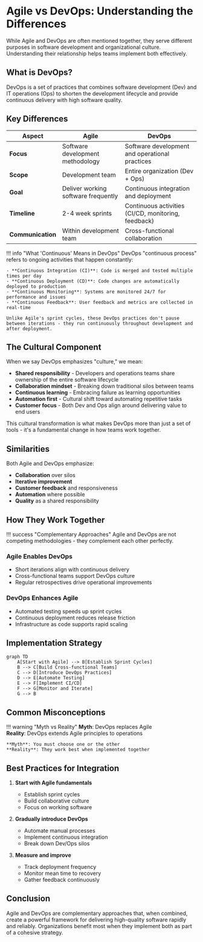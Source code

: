 # Agile vs DevOps: Understanding the Differences

While Agile and DevOps are often mentioned together, they serve different purposes in software development and organizational culture. Understanding their relationship helps teams implement both effectively.

## What is DevOps?

DevOps is a set of practices that combines software development (Dev) and IT operations (Ops) to shorten the development lifecycle and provide continuous delivery with high software quality.

## Key Differences

| Aspect | Agile | DevOps |
|--------|-------|--------|
| **Focus** | Software development methodology | Software development and operational practices |
| **Scope** | Development team | Entire organization (Dev + Ops) |
| **Goal** | Deliver working software frequently | Continuous integration and deployment |
| **Timeline** | 2-4 week sprints | Continuous activities (CI/CD, monitoring, feedback) |
| **Communication** | Within development team | Cross-functional collaboration |

!!! info "What 'Continuous' Means in DevOps"
    DevOps "continuous process" refers to ongoing activities that happen constantly:
    
    - **Continuous Integration (CI)**: Code is merged and tested multiple times per day
    - **Continuous Deployment (CD)**: Code changes are automatically deployed to production
    - **Continuous Monitoring**: Systems are monitored 24/7 for performance and issues
    - **Continuous Feedback**: User feedback and metrics are collected in real-time
    
    Unlike Agile's sprint cycles, these DevOps practices don't pause between iterations - they run continuously throughout development and after deployment.

## The Cultural Component

When we say DevOps emphasizes "culture," we mean:

- **Shared responsibility** - Developers and operations teams share ownership of the entire software lifecycle
- **Collaboration mindset** - Breaking down traditional silos between teams
- **Continuous learning** - Embracing failure as learning opportunities
- **Automation first** - Cultural shift toward automating repetitive tasks
- **Customer focus** - Both Dev and Ops align around delivering value to end users

This cultural transformation is what makes DevOps more than just a set of tools - it's a fundamental change in how teams work together.

## Similarities

Both Agile and DevOps emphasize:

- **Collaboration** over silos
- **Iterative improvement** 
- **Customer feedback** and responsiveness
- **Automation** where possible
- **Quality** as a shared responsibility

## How They Work Together

!!! success "Complementary Approaches"
    Agile and DevOps are not competing methodologies - they complement each other perfectly.

### Agile Enables DevOps
- Short iterations align with continuous delivery
- Cross-functional teams support DevOps culture
- Regular retrospectives drive operational improvements

### DevOps Enhances Agile
- Automated testing speeds up sprint cycles
- Continuous deployment reduces release friction
- Infrastructure as code supports rapid scaling

## Implementation Strategy

```mermaid
graph TD
    A[Start with Agile] --> B[Establish Sprint Cycles]
    B --> C[Build Cross-functional Teams]
    C --> D[Introduce DevOps Practices]
    D --> E[Automate Testing]
    E --> F[Implement CI/CD]
    F --> G[Monitor and Iterate]
    G --> B
```

## Common Misconceptions

!!! warning "Myth vs Reality"
    **Myth**: DevOps replaces Agile  
    **Reality**: DevOps extends Agile principles to operations

    **Myth**: You must choose one or the other  
    **Reality**: They work best when implemented together

## Best Practices for Integration

1. **Start with Agile fundamentals**
   - Establish sprint cycles
   - Build collaborative culture
   - Focus on working software

2. **Gradually introduce DevOps**
   - Automate manual processes
   - Implement continuous integration
   - Break down Dev/Ops silos

3. **Measure and improve**
   - Track deployment frequency
   - Monitor mean time to recovery
   - Gather feedback continuously

## Conclusion

Agile and DevOps are complementary approaches that, when combined, create a powerful framework for delivering high-quality software rapidly and reliably. Organizations benefit most when they implement both as part of a cohesive strategy.
